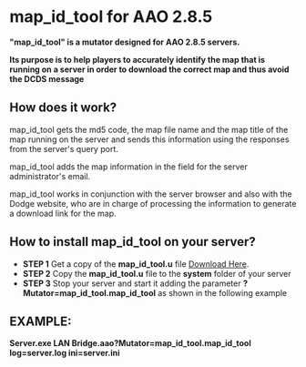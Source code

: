 # map_id_tool for AAO 2.8.5

**"map_id_tool" is a mutator designed for AAO 2.8.5 servers.**

**Its purpose is to help players to accurately identify the map that is running on a server in order to download the correct map and thus avoid the DCDS message**

## How does it work?

map_id_tool gets the md5 code, the map file name and the map title of the map running on the server and sends this information using the responses from the server's query port.

map_id_tool adds the map information in the field for the server administrator's email.

map_id_tool works in conjunction with the server browser and also with the Dodge website, who are in charge of processing the information to generate a download link for the map.

## How to install map_id_tool on your server?

- **STEP 1**  Get a copy of the **map_id_tool.u** file [Download Here](https://github.com/aao-oban/map_id_tool-aa285).
- **STEP 2**  Copy the **map_id_tool.u** file to the **system** folder of your server
- **STEP 3**  Stop your server and start it adding the parameter **?Mutator=map_id_tool.map_id_tool** as shown in the following example

## EXAMPLE:

**Server.exe LAN Bridge.aao?Mutator=map_id_tool.map_id_tool log=server.log ini=server.ini**
